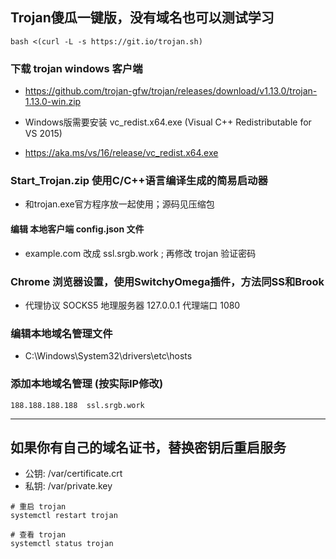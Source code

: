 ## Trojan傻瓜一键版，没有域名也可以测试学习

	bash <(curl -L -s https://git.io/trojan.sh)

### 下载 trojan windows 客户端

- https://github.com/trojan-gfw/trojan/releases/download/v1.13.0/trojan-1.13.0-win.zip

- Windows版需要安装 vc_redist.x64.exe (Visual C++ Redistributable for VS 2015)

- https://aka.ms/vs/16/release/vc_redist.x64.exe

###  Start_Trojan.zip 使用C/C++语言编译生成的简易启动器

- 和trojan.exe官方程序放一起使用；源码见压缩包

#### 编辑 本地客户端 config.json 文件

- example.com 改成 ssl.srgb.work ; 再修改 trojan 验证密码

### Chrome 浏览器设置，使用SwitchyOmega插件，方法同SS和Brook

- 代理协议 SOCKS5 地理服务器 127.0.0.1 代理端口 1080


### 编辑本地域名管理文件

- C:\Windows\System32\drivers\etc\hosts

### 添加本地域名管理 (按实际IP修改)

	188.188.188.188  ssl.srgb.work

----------

## 如果你有自己的域名证书，替换密钥后重启服务
- 公钥: /var/certificate.crt
- 私钥: /var/private.key
```
# 重启 trojan
systemctl restart trojan

# 查看 trojan
systemctl status trojan
```
